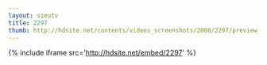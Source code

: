 ```yaml
---
layout: sieutv
title: 2297
thumb: http://hdsite.net/contents/videos_screenshots/2000/2297/preview_360p.mp4.jpg
---
```

{% include iframe src='http://hdsite.net/embed/2297' %}
 
